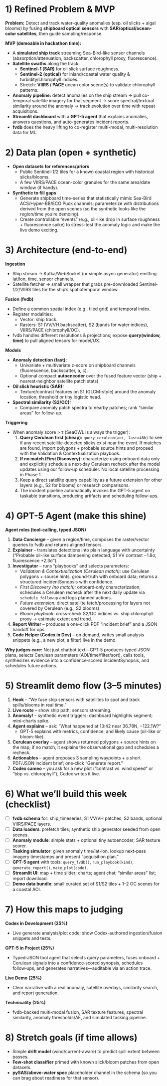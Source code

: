 # 1) Refined Problem & MVP

**Problem:** Detect and track water-quality anomalies (esp. oil slicks + algal blooms) by fusing **shipboard optical sensors** with **SAR/optical/ocean-color satellites**, then guide sampling/response.

**MVP (demoable in hackathon time):**

- A **simulated ship track** streaming Sea-Bird-like sensor channels (absorption/attenuation, backscatter, chlorophyll proxy, fluorescence).
- **Satellite swaths** along the track:
  - **Sentinel-1 (SAR)** for oil slick surface roughness.
  - **Sentinel-2 (optical)** for inland/coastal water quality & turbidity/chlorophyll indices.
  - Stretch: **VIIRS / PACE** ocean color scene(s) to validate chlorophyll patterns.
- **Anomaly pipeline:** detect anomalies on the ship stream → pull co-temporal satellite imagery for that segment → score spectral/textural similarity around the anomaly → track evolution over time with repeat acquisitions.
- **Streamlit dashboard** with a **GPT-5 agent** that explains anomalies, answers questions, and auto-generates incident reports.
- **fvdb** does the heavy lifting to co-register multi-modal, multi-resolution data for ML.

# 2) Data plan (open + synthetic)

- **Open datasets for references/priors**
  - Public Sentinel-1/2 tiles for a known coastal region with historical slicks/blooms.
  - A few VIIRS/PACE ocean-color granules for the same area/date window (if handy).
- **Synthetic to fill gaps**
  - Generate shipboard time-series that statistically mimic Sea-Bird ACS/Hyper-BB/ECO Puck channels; parameterize with distributions derived from the open scenes (so the synthetic looks like the region/time you’re demoing).
  - Create controllable “events” (e.g., oil-like drop in surface roughness + fluorescence spike) to stress-test the anomaly logic and make the live demo exciting.

# 3) Architecture (end-to-end)

**Ingestion**

- Ship stream → Kafka/WebSocket (or simple async generator) emitting lat/lon, time, sensor channels.
- Satellite fetcher → small wrapper that grabs pre-downloaded Sentinel-1/2/VIIRS tiles for the ship’s spatiotemporal window.

**Fusion (fvdb)**

- Define a common spatial index (e.g., tiled grid) and temporal index.
- Register modalities:
  - Vector: ship track.
  - Rasters: S1 (VV/VH backscatter), S2 (bands for water indices), VIIRS/PACE (chlorophyll/OC).
- fvdb handles different resolutions & projections; expose **query(window, time)** to pull aligned tensors for model/UX.

**Models**

- **Anomaly detection (fast):**
  - Univariate + multivariate z-score on shipboard channels (fluorescence, backscatter, a, c).
  - Optional compact **autoencoder** over the fused feature vector (ship + nearest-neighbor satellite patch stats).
- **Oil slick heuristic (SAR):**
  - Texture/contrast features on S1 (GLCM-style) around the anomaly location; threshold or tiny logistic head.
- **Spectral similarity (S2/OC):**
  - Compare anomaly patch spectra to nearby patches; rank “similar areas” for follow-up.

**Triggering**

- When anomaly score > τ (SeaOWL is always the trigger):
  1. **Query Cerulean first (cheap):** `query_cerulean(aoi, last≈48h)` to see if any recent satellite‑detected slicks exist near the event. If matches are found, import polygons + probable source hints and proceed with the Validation & Contextualization playbook.
  2. **If no match (First Discovery):** characterize using onboard data only and explicitly schedule a next‑day Cerulean recheck after the model updates using our follow‑up scheduler. No local satellite processing in Phase 1.
  3. Keep a direct satellite query capability as a future extension for other layers (e.g., S2 for blooms) or research comparisons.
  4. The incident pipeline automatically invokes the GPT-5 agent on taskable transitions, producing artifacts and scheduling follow-ups.

# 4) GPT-5 Agent (make this shine)

**Agent roles (tool‑calling, typed JSON)**

1. **Data Concierge** – given a region/time, composes the raster/vector queries to fvdb and returns aligned tensors.
2. **Explainer** – translates detections into plain language with uncertainty (“Probable oil-like surface dampening detected; S1 VV contrast −1.8σ, fluorescence +2.3σ”).
3. **Investigator** – runs “playbooks” and selects parameters:
   - _Validation & Contextualization (Cerulean match):_ use Cerulean polygons + source hints, ground‑truth with onboard data; returns a structured IncidentSynopsis with confidence.
   - _First Discovery (no match):_ onboard‑only characterization; schedules a Cerulean recheck after the next daily update via `schedule_followup` and logs planned actions.
   - _Future extension:_ direct satellite fetch/processing for layers not covered by Cerulean (e.g., S2 blooms).
   - _Bloom playbook:_ cross-check S2/OC indices vs. ship chlorophyll proxy → estimate extent and trend.
4. **Report Writer** – produces a one-click PDF “incident brief” and a JSON handoff for ops.
5. **Code Helper (Codex in Dev)** – on demand, writes small analysis snippets (e.g., a new plot, a filter) live in the demo.

**Why judges care:** Not just chatbot text—GPT‑5 produces typed JSON plans, selects Cerulean parameters (AOI/time/filter/sort), calls tools, synthesizes evidence into a confidence‑scored IncidentSynopsis, and schedules future actions.

# 5) Streamlit demo flow (3–5 minutes)

1. **Hook** – “We fuse ship sensors with satellites to spot and track spills/blooms in real time.”
2. **Live route** – show ship path; sensors streaming.
3. **Anomaly!** – synthetic event triggers; dashboard highlights segment; mini-charts spike.
4. **Agent explains** – ask: “What happened at 13:42 near 36.78N, −122.1W?”
   - GPT-5 explains with metrics, confidence, and likely cause (oil-like or bloom-like).
5. **Cerulean overlay** – agent shows returned polygons + source hints on the map; if no match, it explains the observational gap and schedules a recheck.
6. **Actionables** – agent proposes 3 sampling waypoints + a short PDF/JSON incident brief; one‑click “Generate report.”
7. **Codex cameo** – you ask for a new plot (“contrast vs. wind speed” or “bbp vs. chlorophyll”), Codex writes it live.

# 6) What we’ll build this week (checklist)

- [ ] **fvdb schema** for: ship_timeseries, S1 VV/VH patches, S2 bands, optional VIIRS/PACE layers.
- [ ] **Data loaders**: prefetch tiles; synthetic ship generator seeded from open scenes.
- [ ] **Anomaly module**: simple stats + optional tiny autoencoder; SAR texture scorer.
- [ ] **Tasking simulator**: given anomaly time/lat-lon, lookup next-pass imagery timestamps and present “acquisition plan.”
- [ ] **GPT-5 agent** with tools: `query_fvdb()`, `run_playbook(kind)`, `generate_report()`, `make_plot(code)`.
- [ ] **Streamlit UI**: map + time slider; charts; agent chat; “similar areas” list; report download.
- [ ] **Demo data bundle**: small curated set of S1/S2 tiles + 1–2 OC scenes for a coastal AOI.

# 7) How this maps to judging

**Codex in Development (25%)**

- Live generate analysis/plot code; show Codex-authored ingestion/fusion snippets and tests.

**GPT-5 in Project (25%)**

- Typed‑JSON tool agent that selects query parameters, fuses onboard + Cerulean signals into a confidence‑scored synopsis, schedules follow‑ups, and generates narratives—auditable via an action trace.

**Live Demo (25%)**

- Clear narrative with a real anomaly, satellite overlays, similarity search, and report generation.

**Technicality (25%)**

- fvdb-backed multi-modal fusion, SAR texture features, spectral similarity, anomaly thresholds/AE, and simulated tasking pipeline.

# 8) Stretch goals (if time allows)

- Simple **drift model** (wind/current-aware) to predict spill extent between passes.
- **Few-shot classifier** primed with known slick/bloom patches from open datasets.
- **pySAS/above-water spec** placeholder channel in the schema (so you can brag about readiness for that sensor).
